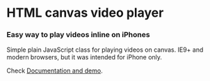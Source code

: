 # HTML canvas video player

### Easy way to play videos inline on iPhones

Simple plain JavaScript class for playing videos on canvas.
IE9+ and modern browsers, but it was intended for iPhone only.

Check [Documentation and demo](http://stanko.github.io/html-canvas-video-player).